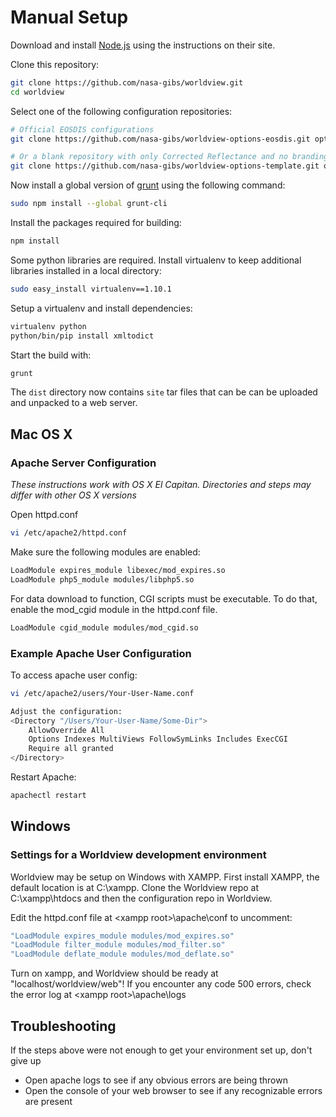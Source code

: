 # Manual Setup

Download and install [Node.js](http://nodejs.org/) using the instructions on
their site.

Clone this repository:

```bash
git clone https://github.com/nasa-gibs/worldview.git
cd worldview
```

Select one of the following configuration repositories:

```bash
# Official EOSDIS configurations
git clone https://github.com/nasa-gibs/worldview-options-eosdis.git options

# Or a blank repository with only Corrected Reflectance and no branding
git clone https://github.com/nasa-gibs/worldview-options-template.git options
```

Now install a global version of [grunt](http://gruntjs.com/) using the
following command:

```bash
sudo npm install --global grunt-cli
```

Install the packages required for building:

```bash
npm install
```

Some python libraries are required. Install virtualenv to keep additional
libraries installed in a local directory:

```bash
sudo easy_install virtualenv==1.10.1
```

Setup a virtualenv and install dependencies:

```bash
virtualenv python
python/bin/pip install xmltodict
```

Start the build with:

```bash
grunt
```

The ``dist`` directory now contains ``site`` tar files that can be
can be uploaded and unpacked to a web server.

## Mac OS X
### Apache Server Configuration
*These instructions work with OS X El Capitan. Directories and steps may differ with other OS X versions*

Open httpd.conf
```bash
vi /etc/apache2/httpd.conf
```
Make sure the following modules are enabled:
```bash
LoadModule expires_module libexec/mod_expires.so
LoadModule php5_module modules/libphp5.so
```
For data download to function, CGI scripts must be executable. To do that, enable the mod_cgid module in the httpd.conf file.
```bash
LoadModule cgid_module modules/mod_cgid.so
```

### Example Apache User Configuration
To access apache user config:
```bash
vi /etc/apache2/users/Your-User-Name.conf
```
```bash
Adjust the configuration:
<Directory "/Users/Your-User-Name/Some-Dir">
    AllowOverride All
    Options Indexes MultiViews FollowSymLinks Includes ExecCGI
    Require all granted
</Directory>
```
Restart Apache:
```bash
apachectl restart
```

## Windows
### Settings for a Worldview development environment
Worldview may be setup on Windows with XAMPP. First install XAMPP, the default location is at C:\xampp. Clone the Worldview repo at C:\xampp\htdocs and then the configuration repo in Worldview.

Edit the httpd.conf file at &lt;xampp root&gt;\apache\conf to uncomment:

```bash
"LoadModule expires_module modules/mod_expires.so" 
"LoadModule filter_module modules/mod_filter.so"
"LoadModule deflate_module modules/mod_deflate.so"
```

Turn on xampp, and Worldview should be ready at "localhost/worldview/web"! If you encounter any code 500 errors, check the error log at &lt;xampp root&gt;\apache\logs

## Troubleshooting
If the steps above were not enough to get your environment set up, don't give up
* Open apache logs to see if any obvious errors are being thrown
* Open the console of your web browser to see if any recognizable errors are present
